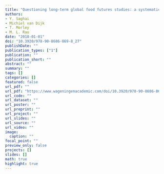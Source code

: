 ```yaml
---
title: "Questioning long-term global food futures studies: a systematic, empirical, and normative approach"
authors: 
- Y. Saghai
- Michiel van Dijk
- T. Morley
- M. L. Rau
date: "2018-01-01"
doi: "10.3920/978-90-8686-869-8_27"
publishDate: ""
publication_types: ["1"]
publication: ""
publication_short: ""
abstract: ""
summary: ""
tags: []
categories: []
featured: false
url_pdf: ""
url_pdf: "https://www.wageningenacademic.com/doi/10.3920/978-90-8686-869-8_27"
url_code: ""
url_dataset: ""
url_poster: ""
url_preprint: ""
url_project: ""
url_slides: ""
url_source: ""
url_video: ""
image: 
  caption: ""
focal_point: ""
preview_only: false
projects: []
slides: []
math: true
highlight: true
---
```

